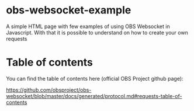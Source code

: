 # obs-websocket-example

A simple HTML page with few examples of using OBS Websocket in Javascript. With that it is possible to understand on how to create your own requests

# Table of contents

You can find the table of contents here (official OBS Project github page):

https://github.com/obsproject/obs-websocket/blob/master/docs/generated/protocol.md#requests-table-of-contents
